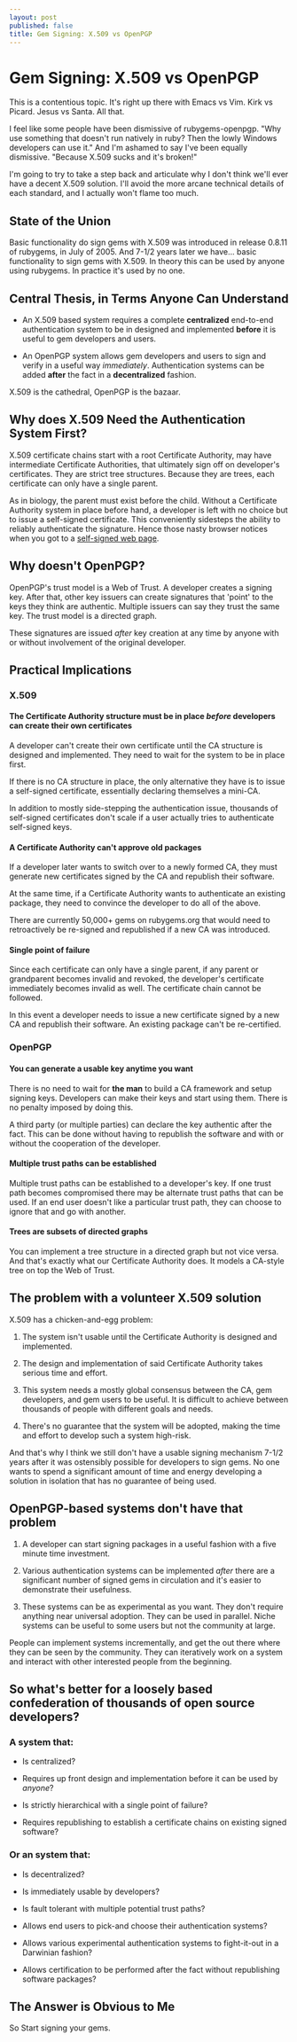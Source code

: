 ```yaml
---
layout: post
published: false
title: Gem Signing: X.509 vs OpenPGP
---
```


Gem Signing: X.509 vs OpenPGP
=============================

This is a contentious topic.  It's right up there with Emacs vs Vim.
Kirk vs Picard.  Jesus vs Santa.  All that.

I feel like some people have been dismissive of rubygems-openpgp.
"Why use something that doesn't run natively in ruby?  Then the lowly
Windows developers can use it."  And I'm ashamed to say I've been
equally dismissive.  "Because X.509 sucks and it's broken!"

I'm going to try to take a step back and articulate why I don't think
we'll ever have a decent X.509 solution.  I'll avoid the more arcane
technical details of each standard, and I actually won't flame too
much.

State of the Union
------------------

Basic functionality do sign gems with X.509 was introduced in release
0.8.11 of rubygems, in July of 2005.  And 7-1/2 years later we
have... basic functionality to sign gems with X.509.  In theory this
can be used by anyone using rubygems.  In practice it's used by no one.

Central Thesis, in Terms Anyone Can Understand
----------------------------------------------

* An X.509 based system requires a complete **centralized** end-to-end
  authentication system to be in designed and implemented **before** it
  is useful to gem developers and users.

* An OpenPGP system allows gem developers and users to sign and verify
  in a useful way *immediately*.  Authentication systems can be added
  **after** the fact in a **decentralized** fashion.

X.509 is the cathedral, OpenPGP is the bazaar.

Why does X.509 Need the Authentication System First?
----------------------------------------------------

X.509 certificate chains start with a root Certificate Authority, may
have intermediate Certificate Authorities, that ultimately sign off on
developer's certificates.  They are strict tree structures.  Because
they are trees, each certificate can only have a single parent.

As in biology, the parent must exist before the child.  Without a
Certificate Authority system in place before hand, a developer is left
with no choice but to issue a self-signed certificate.  This
conveniently sidesteps the ability to reliably authenticate the
signature.  Hence those nasty browser notices when you got to a
[self-signed web page](https://web.monkeysphere.info/).

Why doesn't OpenPGP?
--------------------

OpenPGP's trust model is a Web of Trust.  A developer creates a
signing key.  After that, other key issuers can create signatures that
'point' to the keys they think are authentic.  Multiple issuers can
say they trust the same key.  The trust model is a directed graph.

These signatures are issued *after* key creation at any time by anyone
with or without involvement of the original developer.

Practical Implications
----------------------

### X.509

#### The Certificate Authority structure must be in place *before* developers can create their own certificates

A developer can't create their own certificate until the CA structure is
designed and implemented.  They need to wait for the system to be in
place first.

If there is no CA structure in place, the only alternative they have
is to issue a self-signed certificate, essentially declaring
themselves a mini-CA.  

In addition to mostly side-stepping the authentication issue,
thousands of self-signed certificates don't scale if a user actually
tries to authenticate self-signed keys.

#### A Certificate Authority can't approve old packages

If a developer later wants to switch over to a newly formed CA, they
must generate new certificates signed by the CA and republish their
software.

At the same time, if a Certificate Authority wants to authenticate an
existing package, they need to convince the developer to do all of the
above.

There are currently 50,000+ gems on rubygems.org that would need to
retroactively be re-signed and republished if a new CA was introduced.

#### Single point of failure

Since each certificate can only have a single parent, if any parent or
grandparent becomes invalid and revoked, the developer's certificate
immediately becomes invalid as well.  The certificate chain cannot be
followed.

In this event a developer needs to issue a new certificate signed by a
new CA and republish their software.  An existing package can't be
re-certified.

### OpenPGP

#### You can generate a usable key anytime you want

There is no need to wait for **the man** to build a CA framework and
setup signing keys.  Developers can make their keys and start using
them.  There is no penalty imposed by doing this.

A third party (or multiple parties) can declare the key authentic
after the fact.  This can be done without having to republish the
software and with or without the cooperation of the developer.

#### Multiple trust paths can be established

Multiple trust paths can be established to a developer's key.  If one
trust path becomes compromised there may be alternate trust paths that
can be used.  If an end user doesn't like a particular trust path,
they can choose to ignore that and go with another.

#### Trees are subsets of directed graphs

You can implement a tree structure in a directed graph but not vice
versa.  And that's exactly what our Certificate Authority does.  It
models a CA-style tree on top the Web of Trust.

The problem with a volunteer X.509 solution
-------------------------------------------

X.509 has a chicken-and-egg problem:

1. The system isn't usable until the Certificate Authority is designed
and implemented.

1. The design and implementation of said Certificate Authority takes
serious time and effort.

1. This system needs a mostly global consensus between the CA, gem
developers, and gem users to be useful.  It is difficult to achieve
between thousands of people with different goals and needs.

1. There's no guarantee that the system will be adopted, making the
time and effort to develop such a system high-risk.

And that's why I think we still don't have a usable signing mechanism
7-1/2 years after it was ostensibly possible for developers to sign
gems.  No one wants to spend a significant amount of time and energy
developing a solution in isolation that has no guarantee of being
used.

OpenPGP-based systems don't have that problem
---------------------------------------------

1. A developer can start signing packages in a useful fashion with a
five minute time investment.

1. Various authentication systems can be implemented *after* there are
a significant number of signed gems in circulation and it's easier to
demonstrate their usefulness.

1. These systems can be as experimental as you want.  They don't
require anything near universal adoption.  They can be used in
parallel.  Niche systems can be useful to some users but not the
community at large.

People can implement systems incrementally, and get the out there
where they can be seen by the community.  They can iteratively work on
a system and interact with other interested people from the beginning.


So what's better for a loosely based confederation of thousands of open source developers?
------------------------------------------------------------------------------------------

### A system that:

* Is centralized?

* Requires up front design and implementation before it can be used
  by *anyone*?

* Is strictly hierarchical with a single point of failure?

* Requires republishing to establish a certificate chains on
  existing signed software?

### Or an system that:

* Is decentralized?

* Is immediately usable by developers?

* Is fault tolerant with multiple potential trust paths?

* Allows end users to pick-and choose their authentication systems?

* Allows various experimental authentication systems to fight-it-out
  in a Darwinian fashion?

* Allows certification to be performed after the fact without
  republishing software packages?

The Answer is Obvious to Me
---------------------------

So Start signing your gems.
